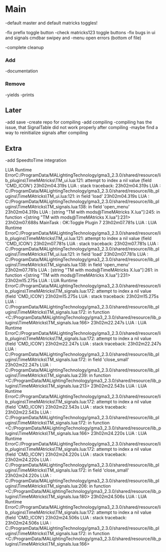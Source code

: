 # Main

-default master and default matricks toggles!

-fix prefix toggle button
-check matricks123 toggle buttons
-fix bugs in ui and signals cmdbar swipey and -menu open errors (bottom of file)

-complete cleanup

### Add

-documentation

### Remove

-yields
-prints

## Later

-add save
-create repo for compiling
-add compiling
-compiling has the issue, that SignalTable did not work properly after compiling
-maybe find a way to reinitialize signals after compiling

## Extra

-add SpeedtoTime integration

LUA Runtime ErrorC:/ProgramData/MALightingTechnology/gma3_2.3.0/shared/resource/lib_plugins\TimeMAtricks\TM_ui.lua:121: attempt to index a nil value (field 'CMD_ICON')
23h02m04.319s LUA : stack traceback:
23h02m04.319s LUA : C:/ProgramData/MALightingTechnology/gma3_2.3.0/shared/resource/lib_plugins\TimeMAtricks\TM_ui.lua:121: in field 'load'
23h02m04.319s LUA : C:/ProgramData/MALightingTechnology/gma3_2.3.0/shared/resource/lib_plugins\TimeMAtricks\TM_signals.lua:138: in field 'open_menu'
23h02m04.319s LUA : [string "TM with mods@TimeMAtricks X.lua"]:245: in function <[string "TM with mods@TimeMAtricks X.lua"]:231>
23h02m07.688s MainTask : OK:Toggle Plugin 7
23h02m07.781s LUA : LUA Runtime ErrorC:/ProgramData/MALightingTechnology/gma3_2.3.0/shared/resource/lib_plugins\TimeMAtricks\TM_ui.lua:121: attempt to index a nil value (field 'CMD_ICON')
23h02m07.781s LUA : stack traceback:
23h02m07.781s LUA : C:/ProgramData/MALightingTechnology/gma3_2.3.0/shared/resource/lib_plugins\TimeMAtricks\TM_ui.lua:121: in field 'load'
23h02m07.781s LUA : C:/ProgramData/MALightingTechnology/gma3_2.3.0/shared/resource/lib_plugins\TimeMAtricks\TM_signals.lua:138: in field 'open_menu'
23h02m07.781s LUA : [string "TM with mods@TimeMAtricks X.lua"]:261: in function <[string "TM with mods@TimeMAtricks X.lua"]:231>
23h02m15.275s LUA : LUA Runtime ErrorC:/ProgramData/MALightingTechnology/gma3_2.3.0/shared/resource/lib_plugins\TimeMAtricks\TM_signals.lua:172: attempt to index a nil value (field 'CMD_ICON')
23h02m15.275s LUA : stack traceback:
23h02m15.275s LUA : C:/ProgramData/MALightingTechnology/gma3_2.3.0/shared/resource/lib_plugins\TimeMAtricks\TM_signals.lua:172: in function <C:/ProgramData/MALightingTechnology/gma3_2.3.0/shared/resource/lib_plugins\TimeMAtricks\TM_signals.lua:166>
23h02m22.247s LUA : LUA Runtime ErrorC:/ProgramData/MALightingTechnology/gma3_2.3.0/shared/resource/lib_plugins\TimeMAtricks\TM_signals.lua:172: attempt to index a nil value (field 'CMD_ICON')
23h02m22.247s LUA : stack traceback:
23h02m22.247s LUA : C:/ProgramData/MALightingTechnology/gma3_2.3.0/shared/resource/lib_plugins\TimeMAtricks\TM_signals.lua:172: in field 'close_small'
23h02m22.247s LUA : C:/ProgramData/MALightingTechnology/gma3_2.3.0/shared/resource/lib_plugins\TimeMAtricks\TM_signals.lua:239: in function <C:/ProgramData/MALightingTechnology/gma3_2.3.0/shared/resource/lib_plugins\TimeMAtricks\TM_signals.lua:213>
23h02m22.543s LUA : LUA Runtime ErrorC:/ProgramData/MALightingTechnology/gma3_2.3.0/shared/resource/lib_plugins\TimeMAtricks\TM_signals.lua:172: attempt to index a nil value (field 'CMD_ICON')
23h02m22.543s LUA : stack traceback:
23h02m22.543s LUA : C:/ProgramData/MALightingTechnology/gma3_2.3.0/shared/resource/lib_plugins\TimeMAtricks\TM_signals.lua:172: in function <C:/ProgramData/MALightingTechnology/gma3_2.3.0/shared/resource/lib_plugins\TimeMAtricks\TM_signals.lua:166>
23h02m24.220s LUA : LUA Runtime ErrorC:/ProgramData/MALightingTechnology/gma3_2.3.0/shared/resource/lib_plugins\TimeMAtricks\TM_signals.lua:172: attempt to index a nil value (field 'CMD_ICON')
23h02m24.220s LUA : stack traceback:
23h02m24.220s LUA : C:/ProgramData/MALightingTechnology/gma3_2.3.0/shared/resource/lib_plugins\TimeMAtricks\TM_signals.lua:172: in field 'close_small'
23h02m24.220s LUA : C:/ProgramData/MALightingTechnology/gma3_2.3.0/shared/resource/lib_plugins\TimeMAtricks\TM_signals.lua:206: in function <C:/ProgramData/MALightingTechnology/gma3_2.3.0/shared/resource/lib_plugins\TimeMAtricks\TM_signals.lua:180>
23h02m24.506s LUA : LUA Runtime ErrorC:/ProgramData/MALightingTechnology/gma3_2.3.0/shared/resource/lib_plugins\TimeMAtricks\TM_signals.lua:172: attempt to index a nil value (field 'CMD_ICON')
23h02m24.506s LUA : stack traceback:
23h02m24.506s LUA : C:/ProgramData/MALightingTechnology/gma3_2.3.0/shared/resource/lib_plugins\TimeMAtricks\TM_signals.lua:172: in function <C:/ProgramData/MALightingTechnology/gma3_2.3.0/shared/resource/lib_plugins\TimeMAtricks\TM_signals.lua:166>
